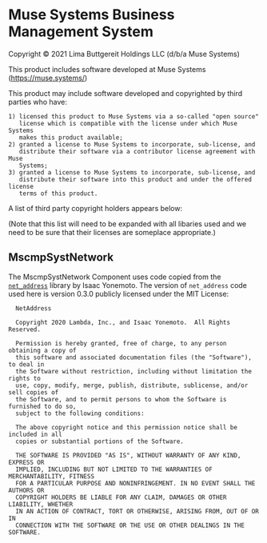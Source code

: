 
# Muse Systems Business Management System

Copyright © 2021 Lima Buttgereit Holdings LLC (d/b/a Muse Systems)

This product includes software developed at Muse Systems (<https://muse.systems/>)

This product may include software developed and copyrighted by third parties who
have:

    1) licensed this product to Muse Systems via a so-called "open source"
       license which is compatible with the license under which Muse Systems
       makes this product available;
    2) granted a license to Muse Systems to incorporate, sub-license, and
       distribute their software via a contributor license agreement with Muse
       Systems;
    3) granted a license to Muse Systems to incorporate, sub-license, and
       distribute their software into this product and under the offered license
       terms of this product.

A list of third party copyright holders appears below:

(Note that this list will need to be expanded with all libaries used and we need
to be sure that their licenses are someplace appropriate.)

## MscmpSystNetwork

The MscmpSystNetwork Component uses code copied from the
[`net_address`](https://github.com/ityonemo/net_address) library by Isaac
Yonemoto.  The version of `net_address` code used here is version 0.3.0 publicly
licensed under the MIT License:

      NetAddress

      Copyright 2020 Lambda, Inc., and Isaac Yonemoto.  All Rights Reserved.

      Permission is hereby granted, free of charge, to any person obtaining a copy of
      this software and associated documentation files (the "Software"), to deal in
      the Software without restriction, including without limitation the rights to
      use, copy, modify, merge, publish, distribute, sublicense, and/or sell copies of
      the Software, and to permit persons to whom the Software is furnished to do so,
      subject to the following conditions:

      The above copyright notice and this permission notice shall be included in all
      copies or substantial portions of the Software.

      THE SOFTWARE IS PROVIDED "AS IS", WITHOUT WARRANTY OF ANY KIND, EXPRESS OR
      IMPLIED, INCLUDING BUT NOT LIMITED TO THE WARRANTIES OF MERCHANTABILITY, FITNESS
      FOR A PARTICULAR PURPOSE AND NONINFRINGEMENT. IN NO EVENT SHALL THE AUTHORS OR
      COPYRIGHT HOLDERS BE LIABLE FOR ANY CLAIM, DAMAGES OR OTHER LIABILITY, WHETHER
      IN AN ACTION OF CONTRACT, TORT OR OTHERWISE, ARISING FROM, OUT OF OR IN
      CONNECTION WITH THE SOFTWARE OR THE USE OR OTHER DEALINGS IN THE SOFTWARE.
